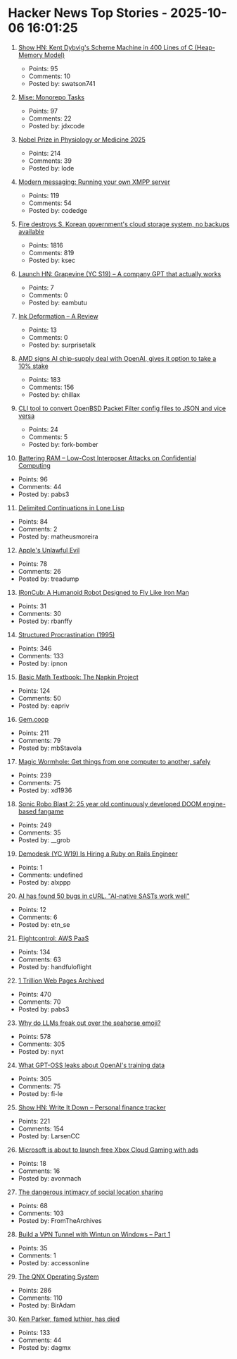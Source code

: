 # Hacker News Top Stories - 2025-10-06 16:01:25

1. [Show HN: Kent Dybvig's Scheme Machine in 400 Lines of C (Heap-Memory Model)](https://gist.github.com/swatson555/8cc36d8d022d7e5cc44a5edb2c4f7d0b)
   - Points: 95
   - Comments: 10
   - Posted by: swatson741

2. [Mise: Monorepo Tasks](https://github.com/jdx/mise/discussions/6564)
   - Points: 97
   - Comments: 22
   - Posted by: jdxcode

3. [Nobel Prize in Physiology or Medicine 2025](https://www.nobelprize.org/prizes/medicine/2025/press-release/)
   - Points: 214
   - Comments: 39
   - Posted by: lode

4. [Modern messaging: Running your own XMPP server](https://www.codedge.de/posts/modern-messaging-running-your-own-xmpp-server)
   - Points: 119
   - Comments: 54
   - Posted by: codedge

5. [Fire destroys S. Korean government's cloud storage system, no backups available](https://koreajoongangdaily.joins.com/news/2025-10-01/national/socialAffairs/NIRS-fire-destroys-governments-cloud-storage-system-no-backups-available/2412936)
   - Points: 1816
   - Comments: 819
   - Posted by: ksec

6. [Launch HN: Grapevine (YC S19) – A company GPT that actually works](https://getgrapevine.ai/)
   - Points: 7
   - Comments: 0
   - Posted by: eambutu

7. [Ink Deformation – A Review](https://www.inkandswitch.com/ink/notes/ink-deformation-review/)
   - Points: 13
   - Comments: 0
   - Posted by: surprisetalk

8. [AMD signs AI chip-supply deal with OpenAI, gives it option to take a 10% stake](https://www.reuters.com/business/amd-signs-ai-chip-supply-deal-with-openai-gives-it-option-take-10-stake-2025-10-06/)
   - Points: 183
   - Comments: 156
   - Posted by: chillax

9. [CLI tool to convert OpenBSD Packet Filter config files to JSON and vice versa](https://github.com/fleximus/pfjson)
   - Points: 24
   - Comments: 5
   - Posted by: fork-bomber

10. [Battering RAM – Low-Cost Interposer Attacks on Confidential Computing](https://batteringram.eu/)
   - Points: 96
   - Comments: 44
   - Posted by: pabs3

11. [Delimited Continuations in Lone Lisp](https://www.matheusmoreira.com/articles/delimited-continuations-in-lone-lisp)
   - Points: 84
   - Comments: 2
   - Posted by: matheusmoreira

12. [Apple's Unlawful Evil](https://pluralistic.net/2025/10/06/rogue-capitalism/#orphaned-syrian-refugees-need-not-apply)
   - Points: 78
   - Comments: 26
   - Posted by: treadump

13. [IRonCub: A Humanoid Robot Designed to Fly Like Iron Man](https://spectrum.ieee.org/ironcub-jet-powered-flying-robot)
   - Points: 31
   - Comments: 30
   - Posted by: rbanffy

14. [Structured Procrastination (1995)](https://structuredprocrastination.com)
   - Points: 346
   - Comments: 133
   - Posted by: ipnon

15. [Basic Math Textbook: The Napkin Project](https://web.evanchen.cc/napkin.html)
   - Points: 124
   - Comments: 50
   - Posted by: eapriv

16. [Gem.coop](https://gem.coop/)
   - Points: 211
   - Comments: 79
   - Posted by: mbStavola

17. [Magic Wormhole: Get things from one computer to another, safely](https://magic-wormhole.readthedocs.io/en/latest/welcome.html)
   - Points: 239
   - Comments: 75
   - Posted by: xd1936

18. [Sonic Robo Blast 2: 25 year old continuously developed DOOM engine-based fangame](https://www.srb2.org/)
   - Points: 249
   - Comments: 35
   - Posted by: __grob

19. [Demodesk (YC W19) Is Hiring a Ruby on Rails Engineer](https://demodesk.com/careers)
   - Points: 1
   - Comments: undefined
   - Posted by: alxppp

20. [AI has found 50 bugs in cURL. "AI-native SASTs work well"](https://etn.se/72494)
   - Points: 12
   - Comments: 6
   - Posted by: etn_se

21. [Flightcontrol: AWS PaaS](https://www.flightcontrol.dev/)
   - Points: 134
   - Comments: 63
   - Posted by: handfuloflight

22. [1 Trillion Web Pages Archived](https://blog.archive.org/trillion/)
   - Points: 470
   - Comments: 70
   - Posted by: pabs3

23. [Why do LLMs freak out over the seahorse emoji?](https://vgel.me/posts/seahorse/)
   - Points: 578
   - Comments: 305
   - Posted by: nyxt

24. [What GPT-OSS leaks about OpenAI's training data](https://fi-le.net/oss/)
   - Points: 305
   - Comments: 75
   - Posted by: fi-le

25. [Show HN: Write It Down – Personal finance tracker](https://write-it-down.com)
   - Points: 221
   - Comments: 154
   - Posted by: LarsenCC

26. [Microsoft is about to launch free Xbox Cloud Gaming with ads](https://www.theverge.com/report/791213/xbox-cloud-gaming-free-ad-supported-version)
   - Points: 18
   - Comments: 16
   - Posted by: avonmach

27. [The dangerous intimacy of social location sharing](https://joinreboot.org/p/lighthouses-in-the-sky)
   - Points: 68
   - Comments: 103
   - Posted by: FromTheArchives

28. [Build a VPN Tunnel with Wintun on Windows – Part 1](https://0xmm.in/posts/peer-to-peer-windows-part1/)
   - Points: 35
   - Comments: 1
   - Posted by: accessonline

29. [The QNX Operating System](https://www.abortretry.fail/p/the-qnx-operating-system)
   - Points: 286
   - Comments: 110
   - Posted by: BirAdam

30. [Ken Parker, famed luthier, has died](https://kenparkerarchtops.com)
   - Points: 133
   - Comments: 44
   - Posted by: dagmx

